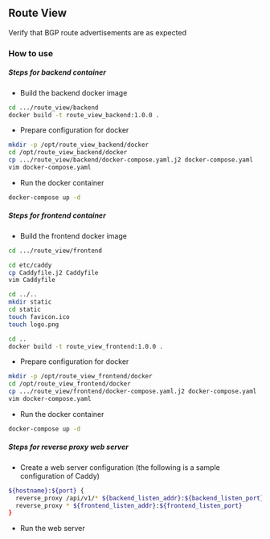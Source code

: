 ## Route View

Verify that BGP route advertisements are as expected



### How to use

##### Steps for backend container

* Build the backend docker image

```bash
cd .../route_view/backend
docker build -t route_view_backend:1.0.0 .
```

* Prepare configuration for docker

```bash
mkdir -p /opt/route_view_backend/docker
cd /opt/route_view_backend/docker
cp .../route_view/backend/docker-compose.yaml.j2 docker-compose.yaml
vim docker-compose.yaml
```

* Run the docker container

```bash
docker-compose up -d
```



##### Steps for frontend container

* Build the frontend docker image

```bash
cd .../route_view/frontend

cd etc/caddy
cp Caddyfile.j2 Caddyfile
vim Caddyfile

cd ../..
mkdir static
cd static
touch favicon.ico
touch logo.png

cd ..
docker build -t route_view_frontend:1.0.0 .
```

* Prepare configuration for docker

```bash
mkdir -p /opt/route_view_frontend/docker
cd /opt/route_view_frontend/docker
cp .../route_view/frontend/docker-compose.yaml.j2 docker-compose.yaml
vim docker-compose.yaml
```

* Run the docker container

```bash
docker-compose up -d
```



##### Steps for reverse proxy web server

* Create a web server configuration (the following is a sample configuration of Caddy)

``` bash
${hostname}:${port} {
  reverse_proxy /api/v1/* ${backend_listen_addr}:${backend_listen_port}
  reverse_proxy * ${frontend_listen_addr}:${frontend_listen_port}
}
```

* Run the web server



